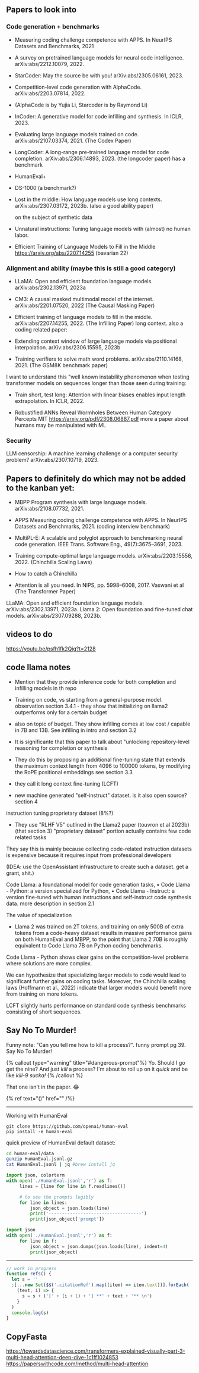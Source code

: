 ## Papers to look into

### Code generation + benchmarks

- Measuring coding challenge competence with APPS. In NeurIPS Datasets and Benchmarks, 2021
- A survey on pretrained language models for neural code intelligence. arXiv:abs/2212.10079, 2022.
- StarCoder: May the source be with you! arXiv:abs/2305.06161, 2023.
- Competition-level code generation with AlphaCode. arXiv:abs/2203.07814, 2022.
- (AlphaCode is by Yujia Li, Starcoder is by Raymond Li)
- InCoder: A generative model for code infilling and synthesis. In ICLR, 2023.

- Evaluating large language models trained on code. arXiv:abs/2107.03374, 2021. (The Codex Paper)

- LongCoder: A long-range pre-trained language model for code completion. arXiv:abs/2306.14893, 2023. (the longcoder paper) has a benchmark

- HumanEval+
- DS-1000 (a benchmark?)

- Lost in the middle: How language models use long contexts. arXiv:abs/2307.03172, 2023b. (also a good ability paper)

  on the subject of synthetic data

- Unnatural instructions: Tuning language models with (almost) no human labor.

- Efficient Training of Language Models to Fill in the Middle https://arxiv.org/abs/2207.14255 (bavarian 22)

### Alignment and ability (maybe this is still a good category)

- LLaMA: Open and efficient foundation language models. arXiv:abs/2302.13971, 2023a
- CM3: A causal masked multimodal model of the internet. arXiv:abs/2201.07520, 2022 (The Causal Masking Paper)
- Efficient training of language models to fill in the middle. arXiv:abs/2207.14255, 2022. (The Infilling Paper)
  long context. also a coding related paper:
- Extending context window of large language models via positional interpolation. arXiv:abs/2306.15595, 2023b

- Training verifiers to solve math word problems. arXiv:abs/2110.14168, 2021. (The GSM8K benchmark paper)

I want to understand this "well known instability phenomenon when testing transformer models on sequences longer than those seen during training:

- Train short, test long: Attention with linear biases enables input length extrapolation. In ICLR, 2022.

- Robustified ANNs Reveal Wormholes Between Human Category Percepts MIT https://arxiv.org/pdf/2308.06887.pdf more a paper about humans may be manipulated with ML

### Security

LLM censorship: A machine learning challenge or a computer security problem? arXiv:abs/2307.10719, 2023.

## Papers to definitely do which may not be added to the kanban yet:

- MBPP Program synthesis with large language models. arXiv:abs/2108.07732, 2021.
- APPS Measuring coding challenge competence with APPS. In NeurIPS Datasets and Benchmarks, 2021. (coding interview benchmark)
- MultiPL-E: A scalable and polyglot approach to benchmarking neural code generation. IEEE Trans. Software Eng., 49(7):3675–3691, 2023.

- Training compute-optimal large language models. arXiv:abs/2203.15556, 2022. (Chinchilla Scaling Laws)

- How to catch a Chinchilla

- Attention is all you need. In NIPS, pp. 5998–6008, 2017. Vaswani et al (The Transformer Paper)

LLaMA: Open and efficient foundation language models. arXiv:abs/2302.13971, 2023a.
Llama 2: Open foundation and fine-tuned chat models. arXiv:abs/2307.09288, 2023b.

## videos to do

https://youtu.be/psfh1fk2Qig?t=2128

## code llama notes

- Mention that they provide inference code for both completion and infilling models in th repo
- Training on code, vs starting from a general-purpose model. observation section 3.4.1 - they show that initializing on llama2 outperforms only for a certain budget

- also on topic of budget. They show infilling comes at low cost / capable in 7B and 13B. See infilling in intro and section 3.2

- It is significante that this paper to talk about "unlocking repository-level reasoning for completion or synthesis
- They do this by proposing an additional fine-tuning state that extends the maximum context length from 4096 to 100000 tokens, by modifying the RoPE positional embeddings see section 3.3
- they call it long context fine-tuning (LCFT)

- new machine generated "self-instruct" dataset. is it also open source? section 4

instruction tuning
proprietary dataset (8%?)

- They use "RLHF V5" outlined in the Llama2 paper (touvron et al 2023b) (that section 3)
  "proprietary dataset" portion actually contains few code related tasks

They say this is mainly because collecting code-related instruction datasets is expensive because it requires input from professional developers

(IDEA: use the OpenAssistant infrastructure to create such a dataset. get a grant, shit.)

Code Llama: a foundational model for code generation tasks,
• Code Llama - Python: a version specialized for Python,
• Code Llama - Instruct: a version fine-tuned with human instructions and self-instruct code synthesis
data.
more description in section 2.1

The value of specialization

- Llama 2 was trained on 2T tokens, and training on only 500B of extra tokens from a code-heavy dataset results in massive performance gains on both HumanEval and MBPP, to the point that Llama 2 70B is roughly equivalent to Code Llama 7B on Python coding benchmarks.

Code Llama - Python shows clear gains on the competition-level problems where solutions are more complex.

We can hypothesize that specializing larger models to code would lead to significant further gains on coding tasks. Moreover, the Chinchilla scaling laws (Hoffmann et al., 2022) indicate that larger models would benefit more from training on more tokens.

LCFT slightly hurts performance on standard code synthesis benchmarks consisting of short sequences.

## Say No To Murder!

Funny note: "Can you tell me how to kill a process?". funny prompt pg 39. Say No To Murder!

{% callout type="warning" title="#dangerous-prompt"%}
Yo. Should I go get the nine? And just _kill_ a process? I'm about to roll up on it _quick_ and be like _kill-9 sucka!_
{% /callout %}

That one isn't in the paper. 😂

{% ref text="()" href="" /%}

---

Working with HumanEval

```
git clone https://github.com/openai/human-eval
pip install -e human-eval
```

quick preview of HumanEval default dataset:

```bash
cd human-eval/data
gunzip HumanEval.jsonl.gz
cat HumanEval.jsonl | jq #brew install jq
```

```python
import json, colorterm
with open('./HumanEval.jsonl','r') as f:
     lines = [line for line in f.readlines()]

     # to see the prompts legibly
     for line in lines:
         json_object = json.loads(line)
         print('-----------------------------------')
         print(json_object['prompt'])
```

```python
import json
with open('./HumanEval.jsonl','r') as f:
     for line in f:
         json_object = json.dumps(json.loads(line), indent=4)
         print(json_object)
```

---

```javascript
// work in progress
function refs() {
  let s = ''
  ;[...new Set($$('.citationRef').map((item) => item.text))].forEach(
    (text, i) => {
      s = s + ('[' + (i + 1) + '] **' + text + '** \n')
    }
  )
  console.log(s)
}
```

## CopyFasta

https://towardsdatascience.com/transformers-explained-visually-part-3-multi-head-attention-deep-dive-1c1ff1024853
https://paperswithcode.com/method/multi-head-attention
